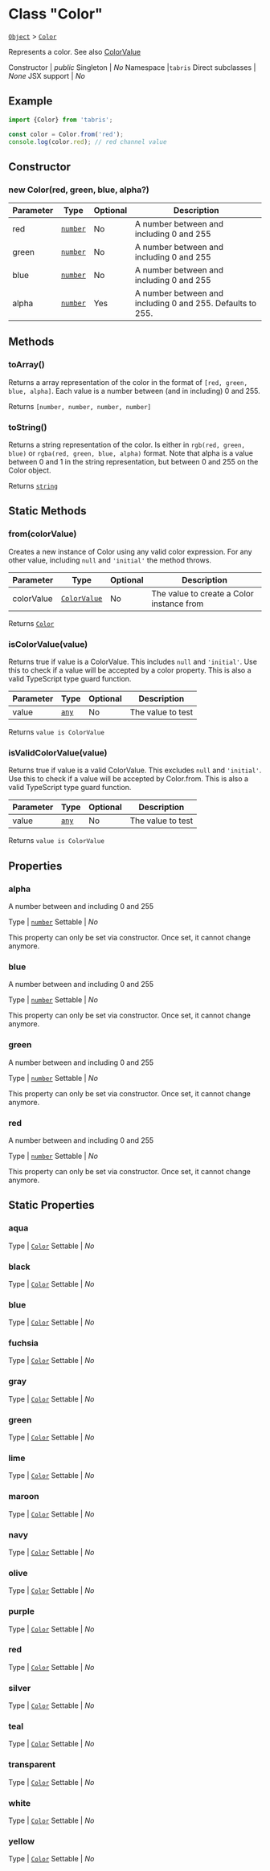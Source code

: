 ---
---
# Class "Color"

<span style="white-space:nowrap;">[`Object`](https://developer.mozilla.org/en-US/docs/Web/JavaScript/Reference/Global_Objects/Object)</span> > <span style="white-space:nowrap;">[`Color`](Color.md)</span>

Represents a color. See also [ColorValue](./types.html#ColorValue)


Constructor | *public*
Singleton | *No*
Namespace |`tabris`
Direct subclasses | *None*
JSX support | *No*


## Example
```js
import {Color} from 'tabris';

const color = Color.from('red');
console.log(color.red); // red channel value
```

## Constructor

### new Color(red, green, blue, alpha?)

Parameter|Type|Optional|Description
-|-|-|-
red | <span style="white-space:nowrap;">[`number`](https://developer.mozilla.org/en-US/docs/Web/JavaScript/Data_structures#Number_type)</span> | No | A number between and including 0 and 255
green | <span style="white-space:nowrap;">[`number`](https://developer.mozilla.org/en-US/docs/Web/JavaScript/Data_structures#Number_type)</span> | No | A number between and including 0 and 255
blue | <span style="white-space:nowrap;">[`number`](https://developer.mozilla.org/en-US/docs/Web/JavaScript/Data_structures#Number_type)</span> | No | A number between and including 0 and 255
alpha | <span style="white-space:nowrap;">[`number`](https://developer.mozilla.org/en-US/docs/Web/JavaScript/Data_structures#Number_type)</span> | Yes | A number between and including 0 and 255. Defaults to 255.

## Methods

### toArray()



Returns a array representation of the color in the format of `[red, green, blue, alpha]`. Each value is a number between (and in including) 0 and 255.

Returns <span style="white-space:nowrap;">`[number, number, number, number]`</span>

### toString()



Returns a string representation of the color. Is either in `rgb(red, green, blue)` or `rgba(red, green, blue, alpha)` format. Note that alpha is a value between 0 and 1 in the string representation, but between 0 and 255 on the Color object.

Returns <span style="white-space:nowrap;">[`string`](https://developer.mozilla.org/en-US/docs/Web/JavaScript/Data_structures#String_type)</span>

## Static Methods

### from(colorValue)



Creates a new instance of Color using any valid color expression. For any other value, including `null` and `'initial'` the method throws.


Parameter|Type|Optional|Description
-|-|-|-
colorValue | <span style="white-space:nowrap;">[`ColorValue`](../types.md#colorvalue)</span> | No | The value to create a Color instance from


Returns <span style="white-space:nowrap;">[`Color`](Color.md)</span>

### isColorValue(value)



Returns true if value is a ColorValue. This includes `null` and `'initial'`. Use this to check if a value will be accepted by a color property. This is also a valid TypeScript type guard function.


Parameter|Type|Optional|Description
-|-|-|-
value | <span style="white-space:nowrap;">[`any`](https://www.typescriptlang.org/docs/handbook/basic-types.html#any)</span> | No | The value to test


Returns <span style="white-space:nowrap;">`value is ColorValue`</span>

### isValidColorValue(value)



Returns true if value is a valid ColorValue. This excludes `null` and `'initial'`. Use this to check if a value will be accepted by Color.from. This is also a valid TypeScript type guard function.


Parameter|Type|Optional|Description
-|-|-|-
value | <span style="white-space:nowrap;">[`any`](https://www.typescriptlang.org/docs/handbook/basic-types.html#any)</span> | No | The value to test


Returns <span style="white-space:nowrap;">`value is ColorValue`</span>


## Properties

### alpha


A number between and including 0 and 255

Type | <span style="white-space:nowrap;">[`number`](https://developer.mozilla.org/en-US/docs/Web/JavaScript/Data_structures#Number_type)</span>
Settable | *No*




This property can only be set via constructor. Once set, it cannot change anymore.

### blue


A number between and including 0 and 255

Type | <span style="white-space:nowrap;">[`number`](https://developer.mozilla.org/en-US/docs/Web/JavaScript/Data_structures#Number_type)</span>
Settable | *No*




This property can only be set via constructor. Once set, it cannot change anymore.

### green


A number between and including 0 and 255

Type | <span style="white-space:nowrap;">[`number`](https://developer.mozilla.org/en-US/docs/Web/JavaScript/Data_structures#Number_type)</span>
Settable | *No*




This property can only be set via constructor. Once set, it cannot change anymore.

### red


A number between and including 0 and 255

Type | <span style="white-space:nowrap;">[`number`](https://developer.mozilla.org/en-US/docs/Web/JavaScript/Data_structures#Number_type)</span>
Settable | *No*




This property can only be set via constructor. Once set, it cannot change anymore.

## Static Properties

### aqua



Type | <span style="white-space:nowrap;">[`Color`](Color.md)</span>
Settable | *No*




### black



Type | <span style="white-space:nowrap;">[`Color`](Color.md)</span>
Settable | *No*




### blue



Type | <span style="white-space:nowrap;">[`Color`](Color.md)</span>
Settable | *No*




### fuchsia



Type | <span style="white-space:nowrap;">[`Color`](Color.md)</span>
Settable | *No*




### gray



Type | <span style="white-space:nowrap;">[`Color`](Color.md)</span>
Settable | *No*




### green



Type | <span style="white-space:nowrap;">[`Color`](Color.md)</span>
Settable | *No*




### lime



Type | <span style="white-space:nowrap;">[`Color`](Color.md)</span>
Settable | *No*




### maroon



Type | <span style="white-space:nowrap;">[`Color`](Color.md)</span>
Settable | *No*




### navy



Type | <span style="white-space:nowrap;">[`Color`](Color.md)</span>
Settable | *No*




### olive



Type | <span style="white-space:nowrap;">[`Color`](Color.md)</span>
Settable | *No*




### purple



Type | <span style="white-space:nowrap;">[`Color`](Color.md)</span>
Settable | *No*




### red



Type | <span style="white-space:nowrap;">[`Color`](Color.md)</span>
Settable | *No*




### silver



Type | <span style="white-space:nowrap;">[`Color`](Color.md)</span>
Settable | *No*




### teal



Type | <span style="white-space:nowrap;">[`Color`](Color.md)</span>
Settable | *No*




### transparent



Type | <span style="white-space:nowrap;">[`Color`](Color.md)</span>
Settable | *No*




### white



Type | <span style="white-space:nowrap;">[`Color`](Color.md)</span>
Settable | *No*




### yellow



Type | <span style="white-space:nowrap;">[`Color`](Color.md)</span>
Settable | *No*




